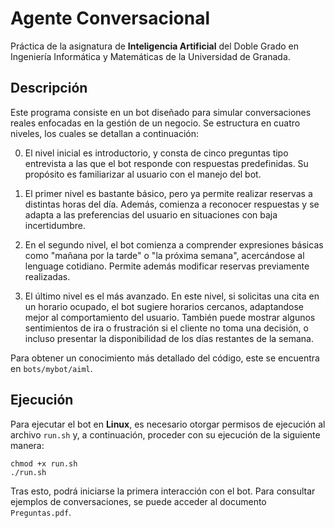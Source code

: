 # Agente Conversacional

Práctica de la asignatura de **Inteligencia Artificial** del Doble Grado en Ingeniería Informática y Matemáticas de la Universidad de Granada.

## Descripción

Este programa consiste en un bot diseñado para simular conversaciones reales enfocadas en la gestión de un negocio. Se estructura en cuatro niveles, los cuales se detallan a continuación:

0. El nivel inicial es introductorio, y consta de cinco preguntas tipo entrevista a las que el bot responde con respuestas predefinidas. Su propósito es familiarizar al usuario con el manejo del bot.

1. El primer nivel es bastante básico, pero ya permite realizar reservas a distintas horas del día. Además, comienza a reconocer respuestas y se adapta a las preferencias del usuario en situaciones con baja incertidumbre.

2. En el segundo nivel, el bot comienza a comprender expresiones básicas como "mañana por la tarde" o "la próxima semana", acercándose al lenguage cotidiano. Permite además modificar reservas previamente realizadas.

3. El último nivel es el más avanzado. En este nivel, si solicitas una cita en un horario ocupado, el bot sugiere horarios cercanos, adaptandose mejor al comportamiento del usuario. También puede mostrar algunos sentimientos de ira o frustración si el cliente no toma una decisión, o incluso presentar la disponibilidad de los días restantes de la semana.

Para obtener un conocimiento más detallado del código, este se encuentra en ``bots/mybot/aiml``.

## Ejecución

Para ejecutar el bot en **Linux**,  es necesario otorgar permisos de ejecución al archivo ``run.sh`` y, a continuación, proceder con su ejecución de la siguiente manera: 

````
chmod +x run.sh
./run.sh
````

Tras esto, podrá iniciarse la primera interacción con el bot. Para consultar ejemplos de conversaciones, se puede acceder al documento ``Preguntas.pdf``.
